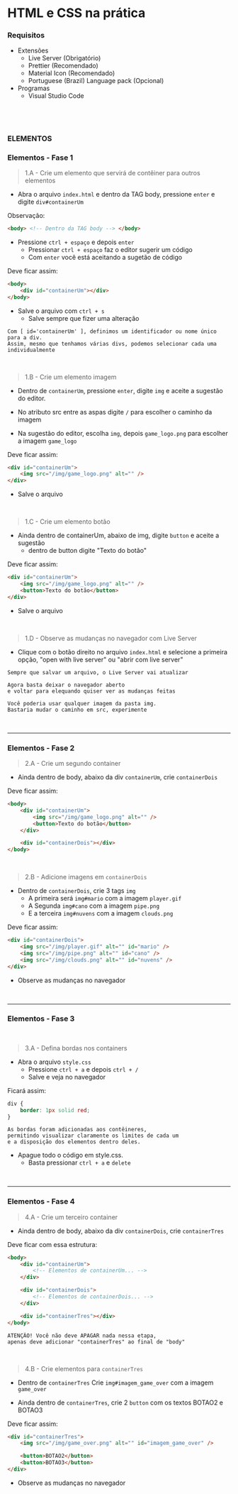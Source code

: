 # HTML e CSS na prática

### Requisitos

-   Extensões
    -   Live Server (Obrigatório)
    -   Prettier (Recomendado)
    -   Material Icon (Recomendado)
    -   Portuguese (Brazil) Language pack (Opcional)
-   Programas
    -   Visual Studio Code

## </br>

### ELEMENTOS

### Elementos - Fase 1

> 1.A - Crie um elemento que servirá de contêiner para outros elementos

-   Abra o arquivo `index.html` e dentro da TAG body, pressione `enter` e digite `div#containerUm`

Observação:

<!-- prettier-ignore -->
```html
<body> <!-- Dentro da TAG body --> </body>
```

-   Pressione `ctrl + espaço` e depois `enter`
    -   Pressionar `ctrl + espaço` faz o editor sugerir um código
    -   Com `enter` você está aceitando a sugetão de código

Deve ficar assim:

```html
<body>
    <div id="containerUm"></div>
</body>
```

-   Salve o arquivo com `ctrl + s`
    -   Salve sempre que fizer uma alteração

```
Com [ id='containerUm' ], definimos um identificador ou nome único para a div.
Assim, mesmo que tenhamos várias divs, podemos selecionar cada uma individualmente
```

</br>

> 1.B - Crie um elemento imagem

-   Dentro de `containerUm`, pressione `enter`, digite `img` e aceite a sugestão do editor.

-   No atributo src entre as aspas digite `/` para escolher o caminho da imagem

-   Na sugestão do editor, escolha `img`, depois `game_logo.png` para escolher a imagem `game_logo`

Deve ficar assim:

```html
<div id="containerUm">
    <img src="/img/game_logo.png" alt="" />
</div>
```

-   Salve o arquivo

</br>

> 1.C - Crie um elemento botão

-   Ainda dentro de containerUm, abaixo de img, digite `button` e aceite a sugestão
    -   dentro de button digite "Texto do botão"

Deve ficar assim:

```html
<div id="containerUm">
    <img src="/img/game_logo.png" alt="" />
    <button>Texto do botão</button>
</div>
```

-   Salve o arquivo

</br>

> 1.D - Observe as mudanças no navegador com Live Server

-   Clique com o botão direito no arquivo `index.html` e selecione a primeira opção, "open with live server" ou "abrir com live server"

```
Sempre que salvar um arquivo, o Live Server vai atualizar

Agora basta deixar o navegador aberto
e voltar para elequando quiser ver as mudanças feitas
```

```
Você poderia usar qualquer imagem da pasta img.
Bastaria mudar o caminho em src, experimente
```

</br>

---

### Elementos - Fase 2

> 2.A - Crie um segundo container

-   Ainda dentro de body, abaixo da div `containerUm`, crie `containerDois`

Deve ficar assim:

```html
<body>
    <div id="containerUm">
        <img src="/img/game_logo.png" alt="" />
        <button>Texto do botão</button>
    </div>

    <div id="containerDois"></div>
</body>
```

</br>

> 2.B - Adicione imagens em `containerDois`

-   Dentro de `containerDois`, crie 3 tags `img`
    -   A primeira será `img#mario` com a imagem `player.gif`
    -   A Segunda `img#cano` com a imagem `pipe.png`
    -   E a terceira `img#nuvens` com a imagem `clouds.png`

Deve ficar assim:

```html
<div id="containerDois">
    <img src="/img/player.gif" alt="" id="mario" />
    <img src="/img/pipe.png" alt="" id="cano" />
    <img src="/img/clouds.png" alt="" id="nuvens" />
</div>
```

-   Observe as mudanças no navegador

<br/>

---

### Elementos - Fase 3

</br>

> 3.A - Defina bordas nos containers

-   Abra o arquivo `style.css`
    -   Pressione `ctrl + a` e depois `ctrl + /`
    -   Salve e veja no navegador

Ficará assim:

```css
div {
    border: 1px solid red;
}
```

```
As bordas foram adicionadas aos contêineres,
permitindo visualizar claramente os limites de cada um
e a disposição dos elementos dentro deles.
```

-   Apague todo o código em style.css.
    -   Basta pressionar `ctrl + a` e `delete`

</br>

---

### Elementos - Fase 4

> 4.A - Crie um terceiro container

-   Ainda dentro de body, abaixo da div `containerDois`, crie `containerTres`

Deve ficar com essa estrutura:

```html
<body>
    <div id="containerUm">
        <!-- Elementos de containerUm... -->
    </div>

    <div id="containerDois">
        <!-- Elementos de containerDois... -->
    </div>

    <div id="containerTres"></div>
</body>
```

```
ATENÇÃO! Você não deve APAGAR nada nessa etapa,
apenas deve adicionar "containerTres" ao final de "body"
```

</br>

> 4.B - Crie elementos para `containerTres`

-   Dentro de `containerTres` Crie `img#imagem_game_over` com a imagem `game_over`

-   Ainda dentro de `containerTres`, crie 2 `button` com os textos BOTAO2 e BOTAO3

Deve ficar assim:

```html
<div id="containerTres">
    <img src="/img/game_over.png" alt="" id="imagem_game_over" />

    <button>BOTAO2</button>
    <button>BOTAO3</button>
</div>
```

-   Observe as mudanças no navegador
